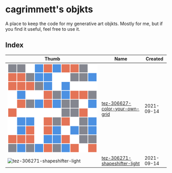 # cagrimmett's objkts
A place to keep the code for my generative art objkts. Mostly for me, but if you find it useful, feel free to use it.

## Index

| Thumb | Name | Created |
| ------ | ----------------- | ----------- |
| ![tez-306627-color-your-own-grid](/tez-306627-color-your-own-grid/thumbnail.png) | [tez-306627-color-your-own-grid](/tez-306627-color-your-own-grid/) | 2021-09-14 |
| ![tez-306271-shapeshifter-light](/tez-306271-shapeshifter-light/thumbnail.gif) | [tez-306271-shapeshifter-light](tez-306271-shapeshifter-light) | 2021-09-14 |

